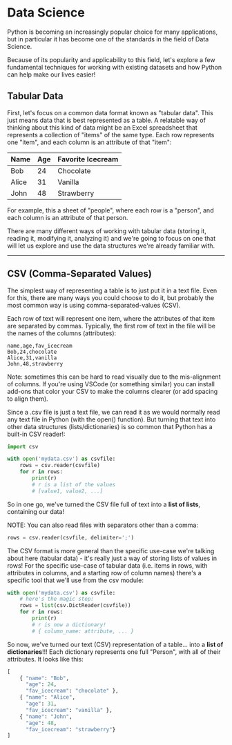 # Data Science

Python is becoming an increasingly popular choice for many applications, but in particular it has become one of the standards in the field of Data Science.

Because of its popularity and applicability to this field, let's explore a few fundamental techniques for working with existing datasets and how Python can help make our lives easier!

## Tabular Data

First, let's focus on a common data format known as "tabular data". This just means data that is best represented as a table. A relatable way of thinking about this kind of data might be an Excel spreadsheet that represents a collection of "items" of the same type. Each row represents one "item", and each column is an attribute of that "item":

| **Name** | **Age** | **Favorite Icecream** |
| --- | --- | --- |
| Bob | 24 | Chocolate |
| Alice | 31 | Vanilla |
| John | 48 | Strawberry |

For example, this a sheet of "people", where each row is a "person", and each column is an attribute of that person.

There are many different ways of working with tabular data (storing it, reading it, modifying it, analyzing it) and we're going to focus on one that will let us explore and use the data structures we're already familiar with.

---

## CSV (Comma-Separated Values)

The simplest way of representing a table is to just put it in a text file. Even for this, there are many ways you could choose to do it, but probably the most common way is using comma-separated-values (CSV).

Each row of text will represent one item, where the attributes of that item are separated by commas. Typically, the first row of text in the file will be the names of the columns (attributes):

```
name,age,fav_icecream
Bob,24,chocolate
Alice,31,vanilla
John,48,strawberry
```

Note: sometimes this can be hard to read visually due to the mis-alignment of columns. If you're using VSCode (or something similar) you can install add-ons that color your CSV to make the columns clearer (or add spacing to align them).

Since a .csv file is just a text file, we can read it as we would normally read any text file in Python (with the open() function). But turning that text into other data structures (lists/dictionaries) is so common that Python has a built-in CSV reader!:

```python
import csv

with open('mydata.csv') as csvfile:
    rows = csv.reader(csvfile)
    for r in rows:
        print(r)
        # r is a list of the values
        # [value1, value2, ...]
```

So in one go, we've turned the CSV file full of text into a **list of lists**, containing our data!

NOTE: You can also read files with separators other than a comma:

```python
rows = csv.reader(csvfile, delimiter=';')
```

The CSV format is more general than the specific use-case we're talking about here (tabular data) - it's really just a way of storing lists of values in rows! For the specific use-case of tabular data (i.e. items in rows, with attributes in columns, and a starting row of column names) there's a specific tool that we'll use from the csv module:

```python
with open('mydata.csv') as csvfile:
    # here's the magic step:
    rows = list(csv.DictReader(csvfile))
    for r in rows:
        print(r)
        # r is now a dictionary!
        # { column_name: attribute, ... }
```

So now, we've turned our text (CSV) representation of a table... into a **list of dictionaries**!!! Each dictionary represents one full "Person", with all of their attributes. It looks like this:

```python
[
    { "name": "Bob",
      "age": 24,
      "fav_icecream": "chocolate" },
    { "name": "Alice",
      "age": 31,
      "fav_icecream": "vanilla" },
    { "name": "John",
      "age": 48,
      "fav_icecream": "strawberry"}
]
```